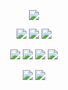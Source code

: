 <p align=center> <img src=https://komarev.com/ghpvc/?username=5th-child&color=5364B0&style=flat-square&label=how+many+gummy+worms+i+ge>
  
<p align=center> <a href="https://github.com/starsour"><img src="https://file.garden/ZeS9pBqOoVX2ptTR/star%20as%20a%20rat%20chbii%20%3A3?v=1721118832044"></a> <a href="https://github.com/5th-child"><img src="https://file.garden/ZeS9pBqOoVX2ptTR/my%20persona%20as%20a%20rat.%20and%20chibi!!~~?v=1721118586865"></a> <a href="https://github.com/Iu-guang"><img src="https://file.garden/ZeS9pBqOoVX2ptTR/skylar%20chibi%20%3A3?v=1721118950894"></a>

<p align=center> <a href="https://rentry.co/meows"><img src="https://file.garden/ZeS9pBqOoVX2ptTR/.comeows?v=1721117426359"></a> <a href="https://blacksorrow.atabook.org/"><img src="https://file.garden/ZeS9pBqOoVX2ptTR/atabook?v=1721117610628"></a> <a href="https://5th-child.straw.page/"><img src="https://file.garden/ZeS9pBqOoVX2ptTR/strawpage?v=1721117746621"></a>

<img src="https://files.catbox.moe/w9aze9.png">

<p align=center> <a href="https://rentry.co/kys-trio"><img src="https://file.garden/ZeS9pBqOoVX2ptTR/.cokys-trio?v=1721117911184"></a> <a href="https://rentry.co/carouselnightdevs"><img src="https://file.garden/ZeS9pBqOoVX2ptTR/gang?v=1721118339370"></a>
